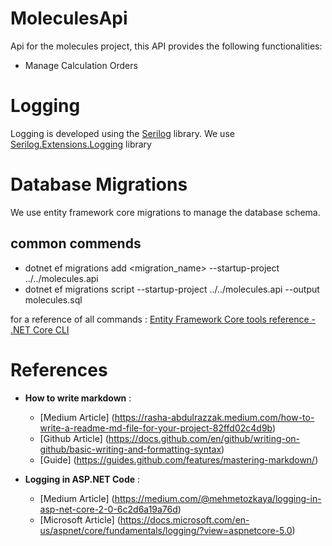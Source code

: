 # MoleculesApi
Api for the molecules project, this API provides the following functionalities:

- Manage Calculation Orders


# Logging

Logging is developed using the [Serilog](https://serilog.net/) library.
We use [Serilog.Extensions.Logging](https://github.com/serilog/serilog-extensions-logging) library


# Database Migrations

We use entity framework core migrations to manage the database schema.

## common commends

- dotnet ef migrations add <migration_name>  --startup-project ../../molecules.api
- dotnet ef migrations script --startup-project ../../molecules.api --output molecules.sql

for a reference of all commands : [Entity Framework Core tools reference - .NET Core CLI](https://learn.microsoft.com/en-us/ef/core/cli/dotnet)


# References
- **How to write markdown** :
	- [Medium Article] (https://rasha-abdulrazzak.medium.com/how-to-write-a-readme-md-file-for-your-project-82ffd02c4d9b)
	- [Github Article] (https://docs.github.com/en/github/writing-on-github/basic-writing-and-formatting-syntax)
	- [Guide] (https://guides.github.com/features/mastering-markdown/)

- **Logging in ASP.NET Code** :
	- [Medium Article] (https://medium.com/@mehmetozkaya/logging-in-asp-net-core-2-0-6c2d6a19a76d)
	- [Microsoft Article] (https://docs.microsoft.com/en-us/aspnet/core/fundamentals/logging/?view=aspnetcore-5.0)